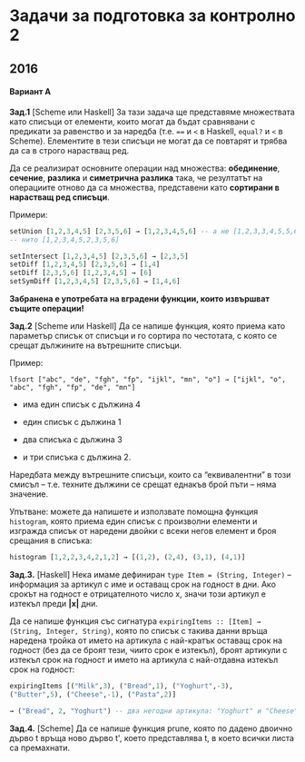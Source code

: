 Задачи за подготовка за контролно 2
===================================

## 2016

#### Вариант А

**Зад.1** [Scheme или Haskell]
За тази задача ще представяме множествата като списъци от елементи, които могат да
бъдат сравнявани с предикати за равенство и за наредба (т.е. `==` и `<` в Haskell, `equal?` и `<` в
Scheme).
Елементите в тези списъци не могат да се повтарят и трябва да са в строго нарастващ
ред.

Да се реализират основните операции над множества: **обединение**, **сечение**, **разлика** и
**симетрична разлика** така, че резултатът на операциите отново да са множества, представени
като **сортирани в нарастващ ред списъци**.

Примери:

```haskell
setUnion [1,2,3,4,5] [2,3,5,6] → [1,2,3,4,5,6] -- а не [1,2,3,3,4,5,5,6],
-- нито [1,2,3,4,5,2,3,5,6]

setIntersect [1,2,3,4,5] [2,3,5,6] → [2,3,5]
setDiff [1,2,3,4,5] [2,3,5,6] → [1,4]
setDiff [2,3,5,6] [1,2,3,4,5] → [6]
setSymDiff [1,2,3,4,5] [2,3,5,6] → [1,4,6]
```

**Забранена е употребата на вградени функции, които извършват същите операции!**

**Зад.2** [Scheme или Haskell]
Да се напише функция, която приема като параметър списък от списъци и го сортира по
честотата, с която се срещат дължините на вътрешните списъци.

Пример:

`lfsort ["abc", "de", "fgh", "fp", "ijkl", "mn", "o"]
→ ["ijkl", "o", "abc", "fgh", "fp", "de", "mn"]`

- има един списък с дължина 4

- един списък с дължина 1

- два списъка с дължина 3

- и три списъка с дължина 2.

Наредбата между вътрешните списъци, които са “еквивалентни” в този смисъл – т.е.
техните дължини се срещат еднакъв брой пъти – няма значение.

Упътване: можете да напишете и използвате помощна функция `histogram`, която
приема един списък с произволни елементи и изгражда списък от наредени двойки с всеки негов
елемент и броя срещания в списъка:

```haskell
histogram [1,2,2,3,4,2,1,2] → [(1,2), (2,4), (3,1), (4,1)]
```

**Зад.3.** [Haskell]
Нека имаме дефиниран `type Item = (String, Integer)` – информация за артикул с
име и оставащ срок на годност в дни. Ако срокът на годност е отрицателното число x, значи този
артикул е изтекъл преди **|x|** дни.

Да се напише функция със сигнатура
`expiringItems :: [Item] → (String, Integer, String)`, която по списък с такива данни
връща наредена тройка от името на артикула с най-кратък оставащ срок на годност (без да се
броят тези, чиито срок е изтекъл), броят артикули с изтекъл срок на годност и името на артикула
с най-отдавна изтекъл срок на годност:

```haskell
expiringItems [("Milk",3), ("Bread",1), ("Yoghurt",-3),
("Butter",5), ("Cheese",-1), ("Pasta",2)]

→ ("Bread", 2, "Yoghurt") -- два негодни артикула: "Yoghurt" и "Cheese", като от тях "Yoghurt" е с по-отдавна изтекъл срок.

```

**Зад.4.** [Scheme]
Да се напише функция prune, която по дадено двоично дърво t връща ново дърво t',
което представлява t, в което всички листа са премахнати.

